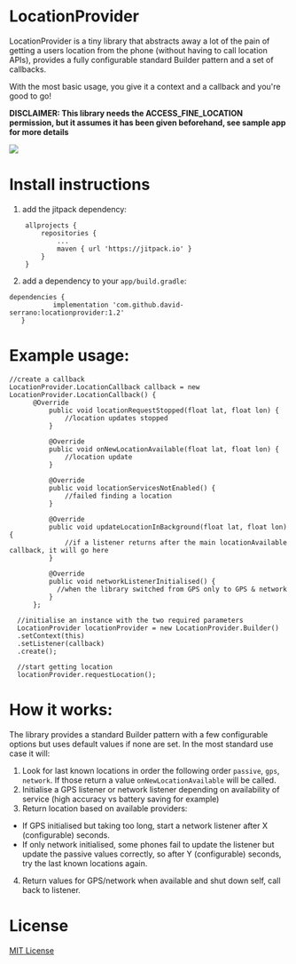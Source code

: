 # LocationProvider

LocationProvider is a tiny library that abstracts away a lot of the pain of getting a users location from the phone (without having to call location APIs), provides a fully configurable standard Builder pattern and a set of callbacks.

With the most basic usage, you give it a context and a callback and you're good to go!

**DISCLAIMER: This library needs the ACCESS_FINE_LOCATION permission, but it assumes it has been given beforehand, see sample app for more details**

[![](https://jitpack.io/v/david-serrano/locationprovider.svg)](https://jitpack.io/#david-serrano/locationprovider)

# Install instructions
1. add the jitpack dependency: 
```
	allprojects {
		repositories {
			...
			maven { url 'https://jitpack.io' }
		}
	}
  ```
  
2. add a dependency to your `app/build.gradle`: 
 ```
 dependencies {
	        implementation 'com.github.david-serrano:locationprovider:1.2'
	}
  ```
  
  # Example usage:
  ```
  //create a callback
  LocationProvider.LocationCallback callback = new LocationProvider.LocationCallback() {
	    @Override
            public void locationRequestStopped(float lat, float lon) {
                //location updates stopped
            }

            @Override
            public void onNewLocationAvailable(float lat, float lon) {
                //location update
            }

            @Override
            public void locationServicesNotEnabled() {
             	//failed finding a location
            }

            @Override
            public void updateLocationInBackground(float lat, float lon) {
                //if a listener returns after the main locationAvailable callback, it will go here
            }

            @Override
            public void networkListenerInitialised() {
              //when the library switched from GPS only to GPS & network
            }
        };
	
	//initialise an instance with the two required parameters
    LocationProvider locationProvider = new LocationProvider.Builder()
	.setContext(this)
	.setListener(callback)
	.create();
	
	//start getting location
    locationProvider.requestLocation();
```  
  # How it works:
 The library provides a standard Builder pattern with a few configurable options but uses default values if none are set.
 In the most standard use case it will:
 1. Look for last known locations in order the following order `passive`, `gps`, `network`. If those return a value `onNewLocationAvailable` will be called.
 2. Initialise a GPS listener or network listener depending on availability of service (high accuracy vs battery saving for example)
 3. Return location based on available providers:
   - If GPS initialised but taking too long, start a network listener after X (configurable) seconds.
   - If only network initialised, some phones fail to update the listener but update the passive values correctly, so after Y (configurable) seconds, try the last known locations again.
 4. Return values for GPS/network when available and shut down self, call back to listener.
 
 # License
 [MIT License](./LICENSE)
